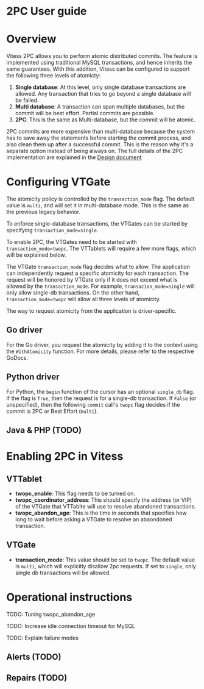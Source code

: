 # 2PC User guide

# Overview

Vitess 2PC allows you to perform atomic distributed commits. The feature is implemented using traditional MySQL transactions, and hence inherits the same guarantees. With this addition, Vitess can be configured to support the following three levels of atomicty:

1. **Single database**: At this level, only single database transactions are allowed. Any transaction that tries to go beyond a single database will be failed.
2. **Multi database**: A transaction can span multiple databases, but the commit will be best effort. Partial commits are possible.
3. **2PC**: This is the same as Multi-database, but the commit will be atomic.

2PC commits are more expensive than multi-database because the system has to save away the statements before starting the commit process, and also clean them up after a successful commit. This is the reason why it's a separate option instead of being always on. The full details of the 2PC implementation are explained in the [Design document](/user-guide/twopc-phase-commit-design.html)

# Configuring VTGate

The atomicity policy is controlled by the `transaction_mode` flag. The default value is `multi`, and will set it in multi-database mode. This is the same as the previous legacy behavior.

To enforce single-database transactions, the VTGates can be started by specifying `transaction_mode=single`.

To enable 2PC, the VTGates need to be started with `transaction_mode=twopc`. The VTTablets will require a few more flags, which will be explained below.

The VTGate `transaction_mode` flag decides what to allow. The application can independently request a specific atomicity for each transaction. The request will be honored by VTGate only if it does not exceed what is allowed by the `transaction_mode`. For example, `transacion_mode=single` will only allow single-db transactions. On the other hand, `transaction_mode=twopc` will allow all three levels of atomicity.

The way to request atomicity from the application is driver-specific.

## Go driver

For the Go driver, you request the atomicity by adding it to the context using the `WithAtomicity` function. For more details, please refer to the respective GoDocs.

## Python driver

For Python, the `begin` function of the cursor has an optional `single_db` flag. If the flag is `True`, then the request is for a single-db transaction. If `False` (or unspecified), then the following `commit` call's `twopc` flag decides if the commit is 2PC or Best Effort (`multi`).

## Java & PHP (TODO)

# Enabling 2PC in Vitess

## VTTablet

* **twopc_enable**: This flag needs to be turned on.
* **twopc_coordinator_address**: This should specify the address (or VIP) of the VTGate that VTTablte will use to resolve abandoned transactions.
* **twopc_abandon_age**: This is the time in seconds that specifies how long to wait before asking a VTGate to resolve an abaondoned transaction.

## VTGate

* **transaction_mode**: This value should be set to `twopc`. The default value is `multi`, which will explicitly disallow 2pc requests. If set to `single`, only single db transactions will be allowed.

# Operational instructions

TODO: Tuning twopc_abandon_age

TODO: Increase idle connection timeout for MySQL

TODO: Explain failure modes

## Alerts (TODO)

## Repairs (TODO)
